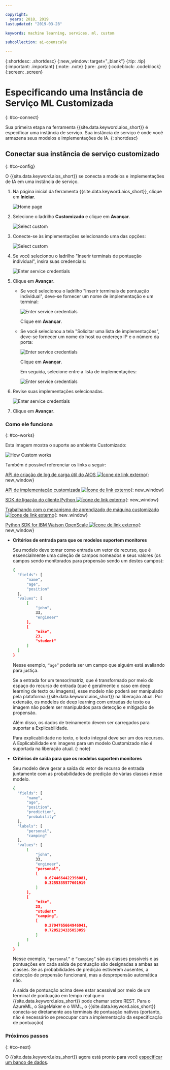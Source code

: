 ```yaml
---

copyright:
  years: 2018, 2019
lastupdated: "2019-03-28"

keywords: machine learning, services, ml, custom 

subcollection: ai-openscale

---
```


{:shortdesc: .shortdesc}
{:new_window: target="_blank"}
{:tip: .tip}
{:important: .important}
{:note: .note}
{:pre: .pre}
{:codeblock: .codeblock}
{:screen: .screen}

# Especificando uma Instância de Serviço ML Customizada
{: #co-connect}

Sua primeira etapa na ferramenta {{site.data.keyword.aios_short}} é especificar uma instância de serviço. Sua instância de serviço é onde você armazena seus modelos e implementações de IA.
{: shortdesc}

## Conectar sua instância de serviço customizado
{: #co-config}

O {{site.data.keyword.aios_short}} se conecta a modelos e implementações de IA em uma instância de serviço.

1.  Na página inicial da ferramenta {{site.data.keyword.aios_short}}, clique em **Iniciar**.

    ![Home page](images/gs-config-start.png)

2.  Selecione o ladrilho **Customizado** e clique em **Avançar**.

    ![Select custom](images/connect-custom.png)

3.  Conecte-se às implementações selecionando uma das opções:

    ![Select custom](images/connect-custom-deploy.png)

4.  Se você selecionou o ladrilho "Inserir terminais de pontuação individual", insira suas credenciais:

    ![Enter service credentials](images/connect-custom-cred.png)

5.  Clique em **Avançar**.

    - Se você selecionou o ladrilho "Inserir terminais de pontuação individual", deve-se fornecer um nome de implementação e um terminal:

      ![Enter service credentials](images/connect-custom-endpoint.png)

      Clique em **Avançar**.

    - Se você selecionou a tela "Solicitar uma lista de implementações", deve-se fornecer um nome do host ou endereço IP e o número da porta:

      ![Enter service credentials](images/connect-custom-apiendpoint.png)

      Clique em **Avançar**.

      Em seguida, selecione entre a lista de implementações:

      ![Enter service credentials](images/connect-custom-apiendpoint2.png)

6.  Revise suas implementações selecionadas.

    ![Enter service credentials](images/connect-custom-deploy2.png)

7.  Clique em **Avançar**.

### Como ele funciona
{: #co-works}

Esta imagem mostra o suporte ao ambiente Customizado:

![How Custom works](images/custom-how-works.png)

Também é possível referenciar os links a seguir:

[API de criação de log de carga útil do AIOS ![Ícone de link externo](../../icons/launch-glyph.svg "Ícone de link externo")](https://{DomainName}/apidocs/ai-openscale#publish-scoring-payload){: new_window}

[API de implementação customizada ![Ícone de link externo](../../icons/launch-glyph.svg "Ícone de link externo")](https://aiopenscale-custom-deployement-spec.mybluemix.net/){: new_window}

[SDK de ligação do cliente Python ![Ícone de link externo](../../icons/launch-glyph.svg "Ícone de link externo")](http://ai-openscale-python-client.mybluemix.net/#bindings){: new_window}

[Trabalhando com o mecanismo de aprendizado de máquina customizado ![Ícone de link externo](../../icons/launch-glyph.svg "Ícone de link externo")](https://github.com/pmservice/ai-openscale-tutorials/blob/master/notebooks/AI%20OpenScale%20and%20Custom%20ML%20Engine.ipynb){: new_window}

[Python SDK for IBM Watson OpenScale ![Ícone de link externo](../../icons/launch-glyph.svg "Ícone de link externo")](https://pypi.org/project/ibm-ai-openscale/){: new_window}

- **Critérios de entrada para que os modelos suportem monitores**

  Seu modelo deve tomar como entrada um vetor de recurso, que é essencialmente uma coleção de campos nomeados e seus valores (os campos sendo monitorados para propensão sendo um destes campos):

  ```bash
  {
    "fields": [
        "name",
        "age",
        "position"
    ],
    "values": [
        [
            "john",
            33,
            "engineer"
        ],
        [
            "mike",
            23,
            "student"
        ]
    ]
  }
  ```

  Nesse exemplo, `“age”` poderia ser um campo que alguém está avaliando para justiça.

  Se a entrada for um tensor/matriz, que é transformado por meio do espaço do recurso de entrada (que é geralmente o caso em deep learning de texto ou imagens), esse modelo não poderá ser manipulado pela plataforma {{site.data.keyword.aios_short}} na liberação atual. Por extensão, os modelos de deep learning com entradas de texto ou imagem não podem ser manipulados para detecção e mitigação de propensão.

  Além disso, os dados de treinamento devem ser carregados para suportar a Explicabilidade.

  Para explicabilidade no texto, o texto integral deve ser um dos recursos. A Explicabilidade em imagens para um modelo Customizado não é suportada na liberação atual.
  {: note}

- **Critérios de saída para que os modelos suportem monitores**

  Seu modelo deve gerar a saída do vetor de recurso de entrada juntamente com as probabilidades de predição de várias classes nesse modelo.

  ```bash
  {
    "fields": [
        "name",
        "age",
        "position",
        "prediction",
        "probability"
    ],
    "labels": [
        "personal",
        "camping"
    ],
    "values": [
        [
            "john",
            33,
            "engineer",
            "personal",
            [
                0.6744664422398081,
                0.3255335577601919
            ]
        ],
        [
            "mike",
            23,
            "student"
            "camping",
            [
                0.2794765664946941,
                0.7205234335053059
            ]
        ]
    ]
  }
  ```

  Nesse exemplo, `"personal”` e `“camping”` são as classes possíveis e as pontuações em cada saída de pontuação são designadas a ambas as classes. Se as probabilidades de predição estiverem ausentes, a detecção de propensão funcionará, mas a despropensão automática não.

  A saída de pontuação acima deve estar acessível por meio de um terminal de pontuação em tempo real que o {{site.data.keyword.aios_short}} pode chamar sobre REST. Para o AzureML, o SageMaker e o WML, o {{site.data.keyword.aios_short}} conecta-se diretamente aos terminais de pontuação nativos (portanto, não é necessário se preocupar com a implementação da especificação de pontuação)

### Próximos passos
{: #co-next}

O {{site.data.keyword.aios_short}} agora está pronto para você [especificar um banco de dados](/docs/services/ai-openscale?topic=ai-openscale-connect-db).
